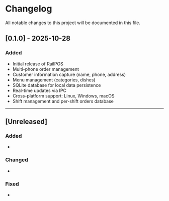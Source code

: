 # Changelog

All notable changes to this project will be documented in this file.

## [0.1.0] - 2025-10-28
### Added
- Initial release of RailPOS
- Multi-phone order management
- Customer information capture (name, phone, address)
- Menu management (categories, dishes)
- SQLite database for local data persistence
- Real-time updates via IPC
- Cross-platform support: Linux, Windows, macOS
- Shift management and per-shift orders database

---

## [Unreleased]
### Added
- 
### Changed
- 
### Fixed
- 
